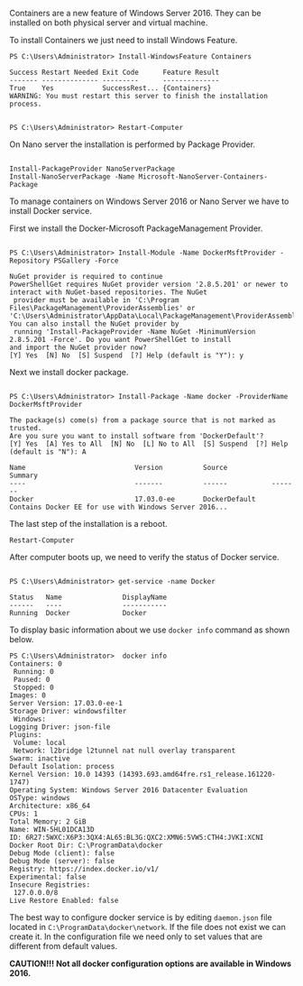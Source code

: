 Containers are a new feature of Windows Server 2016. They can be installed on both physical server and virtual machine.

To install Containers we just need to install Windows Feature.

```
PS C:\Users\Administrator> Install-WindowsFeature Containers

Success Restart Needed Exit Code      Feature Result
------- -------------- ---------      --------------
True    Yes            SuccessRest... {Containers}
WARNING: You must restart this server to finish the installation process.


PS C:\Users\Administrator> Restart-Computer
```

On Nano server the installation is performed by Package Provider.

```

Install-PackageProvider NanoServerPackage
Install-NanoServerPackage -Name Microsoft-NanoServer-Containers-Package

```

To manage containers on Windows Server 2016 or Nano Server we have to install Docker service.

First we install the Docker-Microsoft PackageManagement Provider.

```

PS C:\Users\Administrator> Install-Module -Name DockerMsftProvider -Repository PSGallery -Force

NuGet provider is required to continue
PowerShellGet requires NuGet provider version '2.8.5.201' or newer to interact with NuGet-based repositories. The NuGet
 provider must be available in 'C:\Program Files\PackageManagement\ProviderAssemblies' or
'C:\Users\Administrator\AppData\Local\PackageManagement\ProviderAssemblies'. You can also install the NuGet provider by
 running 'Install-PackageProvider -Name NuGet -MinimumVersion 2.8.5.201 -Force'. Do you want PowerShellGet to install
and import the NuGet provider now?
[Y] Yes  [N] No  [S] Suspend  [?] Help (default is "Y"): y

```

Next we install docker package.

```

PS C:\Users\Administrator> Install-Package -Name docker -ProviderName DockerMsftProvider

The package(s) come(s) from a package source that is not marked as trusted.
Are you sure you want to install software from 'DockerDefault'?
[Y] Yes  [A] Yes to All  [N] No  [L] No to All  [S] Suspend  [?] Help (default is "N"): A

Name                           Version          Source           Summary
----                           -------          ------           -------
Docker                         17.03.0-ee       DockerDefault    Contains Docker EE for use with Windows Server 2016...

```

The last step of the installation is a reboot.

```
Restart-Computer
```

After computer boots up, we need to verify the status of Docker service.

```

PS C:\Users\Administrator> get-service -name Docker

Status   Name               DisplayName
------   ----               -----------
Running  Docker             Docker

```

To display basic information about we use ```docker info``` command as shown below.

```
PS C:\Users\Administrator>  docker info
Containers: 0
 Running: 0
 Paused: 0
 Stopped: 0
Images: 0
Server Version: 17.03.0-ee-1
Storage Driver: windowsfilter
 Windows:
Logging Driver: json-file
Plugins:
 Volume: local
 Network: l2bridge l2tunnel nat null overlay transparent
Swarm: inactive
Default Isolation: process
Kernel Version: 10.0 14393 (14393.693.amd64fre.rs1_release.161220-1747)
Operating System: Windows Server 2016 Datacenter Evaluation
OSType: windows
Architecture: x86_64
CPUs: 1
Total Memory: 2 GiB
Name: WIN-5HL01DCA13D
ID: 6R27:5WXC:X6P3:3QX4:AL65:BL3G:QXC2:XMN6:5VW5:CTH4:JVKI:XCNI
Docker Root Dir: C:\ProgramData\docker
Debug Mode (client): false
Debug Mode (server): false
Registry: https://index.docker.io/v1/
Experimental: false
Insecure Registries:
 127.0.0.0/8
Live Restore Enabled: false
```

The best way to configure docker service is by editing ```daemon.json``` file located in ```C:\ProgramData\docker\network```. If the file does not exist we can create it. In the configuration file we need only to set values that are different from default values.

**CAUTION!!! Not all docker configuration options are available in Windows 2016.**
